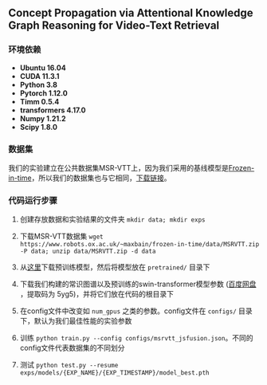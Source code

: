 ## Concept Propagation via Attentional Knowledge Graph Reasoning for Video-Text Retrieval

### 环境依赖

* **Ubuntu 16.04**
* **CUDA 11.3.1**
* **Python 3.8**
* **Pytorch 1.12.0**
* **Timm 0.5.4**
* **transformers 4.17.0**
* **Numpy 1.21.2**
* **Scipy 1.8.0**

### 数据集

我们的实验建立在公共数据集MSR-VTT上，因为我们采用的基线模型是[Frozen-in-time](https://github.com/m-bain/frozen-in-time)，所以我们的数据集也与它相同，[下载链接](https://www.robots.ox.ac.uk/~maxbain/frozen-in-time/data/MSRVTT.zip)。

### 代码运行步骤

1. 创建存放数据和实验结果的文件夹 `mkdir data; mkdir exps`

   

2. 下载MSR-VTT数据集 `wget https://www.robots.ox.ac.uk/~maxbain/frozen-in-time/data/MSRVTT.zip -P data; unzip data/MSRVTT.zip -d data`

   

3. 从[这里](https://www.robots.ox.ac.uk/~maxbain/frozen-in-time/models/cc-webvid-2m-coco_stformer_b_16_224.pth.tar)下载预训练模型，然后将模型放在 `pretrained/` 目录下

   

3. 下载我们构建的常识图谱以及预训练的swin-transformer模型参数 ([百度网盘](https://pan.baidu.com/s/1coRgWjA2zts4kkXYYXn0LQ) ，提取码为 5yg5)，并将它们放在代码的根目录下

   

4. 在config文件中改变如 `num_gpus` 之类的参数。config文件在 `configs/` 目录下，默认为我们最佳性能的实验参数

   

5. 训练 `python train.py --config configs/msrvtt_jsfusion.json`。不同的config文件代表数据集的不同划分

   

5. 测试 `python test.py --resume exps/models/{EXP_NAME}/{EXP_TIMESTAMP}/model_best.pth`
